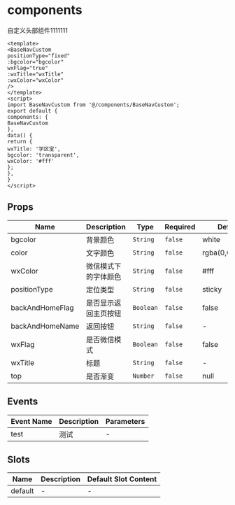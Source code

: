# components

自定义头部组件1111111 
```vue
<template>
<BaseNavCustom
positionType="fixed"
:bgcolor="bgcolor"
wxFlag="true"
:wxTitle="wxTitle"
:wxColor="wxColor"
/>
</template>
<script>
import BaseNavCustom from '@/components/BaseNavCustom';
export default {
components: {
BaseNavCustom
},
data() {
return {
wxTitle: '学区宝',
bgcolor: 'transparent',
wxColor: '#fff'
};
},
}
</script>
```

## Props

<!-- @vuese:components:props:start -->
|Name|Description|Type|Required|Default|
|---|---|---|---|---|
|bgcolor|背景颜色|`String`|`false`|white|
|color|文字颜色|`String`|`false`|rgba(0,0,0,0.85)|
|wxColor|微信模式下的字体颜色|`String`|`false`|#fff|
|positionType|定位类型|`String`|`false`|sticky|
|backAndHomeFlag|是否显示返回主页按钮|`Boolean`|`false`|false|
|backAndHomeName|返回按钮|`String`|`false`|-|
|wxFlag|是否微信模式|`Boolean`|`false`|false|
|wxTitle|标题|`String`|`false`|-|
|top|是否渐变|`Number`|`false`|null|

<!-- @vuese:components:props:end -->


## Events

<!-- @vuese:components:events:start -->
|Event Name|Description|Parameters|
|---|---|---|
|test|测试|-|

<!-- @vuese:components:events:end -->


## Slots

<!-- @vuese:components:slots:start -->
|Name|Description|Default Slot Content|
|---|---|---|
|default|-|-|

<!-- @vuese:components:slots:end -->